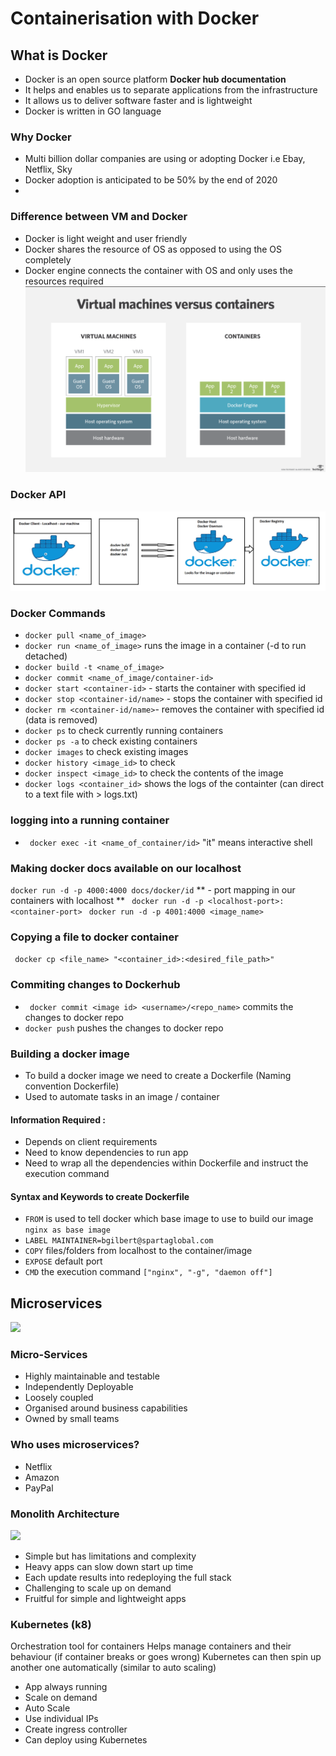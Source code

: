 # Containerisation with Docker

## What is Docker
- Docker is an open source platform **Docker hub documentation**
- It helps and enables us to separate applications from the infrastructure
- It allows us to deliver software faster and is lightweight 
- Docker is written in GO language
  
### Why Docker
- Multi billion dollar companies are using or adopting Docker i.e Ebay, Netflix, Sky
- Docker adoption is anticipated to be 50% by the end of 2020
- 

### Difference between VM and Docker
- Docker is light weight and user friendly
- Docker shares the resource of OS as opposed to using the OS completely
- Docker engine connects the container with OS and only uses the resources required
![](images/vm_containers.png)


### Docker API
![](images/docker.png)

### Docker Commands
- ``` docker pull <name_of_image> ```
- ``` docker run <name_of_image> ``` runs the image in a container (-d to run detached)
- ``` docker build -t <name_of_image> ```
- ``` docker commit <name_of_image/container-id> ```
- ``` docker start <container-id> ``` - starts the container with specified id
- ``` docker stop <container-id/name> ``` - stops the container with specified id
- ``` docker rm <container-id/name> ```- removes the container with specified id (data is removed)
- ``` docker ps ``` to check currently running containers
- ``` docker ps -a ``` to check existing containers
- ``` docker images ``` to check existing images
- ``` docker history <image_id> ``` to check 
- ``` docker inspect <image_id> ``` to check the contents of the image
- ``` docker logs <container_id> ``` shows the logs of the containter (can direct to a text file with > logs.txt)

### logging into a running container
- ``` docker exec -it <name_of_container/id>``` "it" means interactive shell

### Making docker docs available on our localhost
``` docker run -d -p 4000:4000 docs/docker/id ```
** - port mapping in our containers with localhost **
``` docker run -d -p <localhost-port>:<container-port>```
``` docker run -d -p 4001:4000 <image_name>```


### Copying a file to docker container
``` docker cp <file_name> "<container_id>:<desired_file_path>"```

### Commiting changes to Dockerhub
- ``` docker commit <image id> <username>/<repo_name>``` commits the changes to docker repo
- ``` docker push ``` pushes the changes to docker repo

### Building a docker image
- To build a docker image we need to create a Dockerfile (Naming convention Dockerfile)
- Used to automate tasks in an image / container
#### **Information Required :**
- Depends on client requirements
- Need to know dependencies to run app
- Need to wrap all the dependencies within Dockerfile and instruct the execution command

#### Syntax and Keywords to create Dockerfile
- ```FROM``` is used to tell docker which base image to use to build our image ```nginx as base image```
- ```LABEL MAINTAINER=bgilbert@spartaglobal.com```
- ```COPY``` files/folders from localhost to the container/image
- ```EXPOSE``` default port
- ```CMD``` the execution command ```["nginx", "-g", "daemon off"]```

## Microservices
![](images/microservices.png)

### Micro-Services
-	Highly maintainable and testable
-	Independently Deployable
-	Loosely coupled
-	Organised around business capabilities
-	Owned by small teams

### Who uses microservices?
-	Netflix 
-	Amazon
-	PayPal

### Monolith Architecture 
![](images/monolith.png)
-	Simple but has limitations and complexity
-	Heavy apps can slow down start up time
-	Each update results into redeploying the full stack
-	Challenging to scale up on demand
-	Fruitful for simple and lightweight apps

### Kubernetes (k8)
Orchestration tool for containers
Helps manage containers and their behaviour (if container breaks or goes wrong)
Kubernetes can then spin up another one automatically (similar to auto scaling)
-	App always running
-	Scale on demand
-	Auto Scale
-	Use individual IPs
-	Create ingress controller
-	Can deploy using Kubernetes
